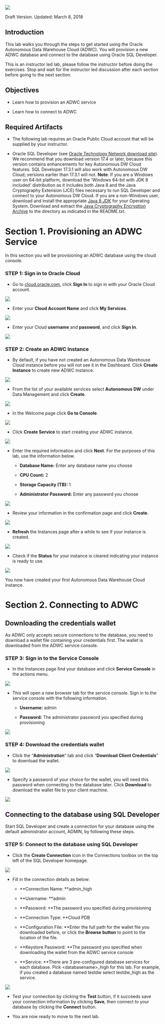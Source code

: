 ![](./images/100/media/Picture100-1.png)

Draft Version. Updated: March 8, 2018

Introduction
------------

This lab walks you through the steps to get started using the Oracle Autonomous Data Warehouse Cloud (ADWC). You will provision a new ADWC database and connect to the database using Oracle SQL Developer.

This is an instructor led lab, please follow the instructor before doing the exercises. Stop and wait for the instructor led discussion after each section before going to the next section.

Objectives
----------

-   Learn how to provision an ADWC service

-   Learn how to connect to ADWC

Required Artifacts
------------------

-   The following lab requires an Oracle Public Cloud account that will be supplied by your instructor.

-   Oracle SQL Developer (see [Oracle Technology Network download site](http://www.oracle.com/technetwork/developer-tools/sql-developer/overview/index.html)).
    We recommend that you download version 17.4 or later, because this version contains enhancements for key Autonomous DW Cloud features. SQL Developer 17.3.1 will also work with Autonomous DW Cloud; versions earlier than 17.3.1 will not.
    **Note**:
    If you are a Windows user on 64-bit platform, download the 'Windows 64-bit with JDK 8 included' distribution as it includes both Java 8 and the Java Cryptography Extension (JCE) files necessary to run SQL Developer and connect to your Autonomous DW Cloud.
    If you are a non-Windows user, download and install the appropriate [Java 8 JDK](http://www.oracle.com/technetwork/java/javase/downloads/jdk8-downloads-2133151.html) for your Operating System. Download and extract the [Java Cryptography Encryption Archive](http://www.oracle.com/technetwork/java/javase/downloads/jce8-download-2133166.html) to the directory as indicated in the README.txt.

Section 1. Provisioning an ADWC Service
=======================================

In this section you will be provisioning an ADWC database using the cloud console.

### **STEP 1: Sign in to Oracle Cloud**

-   Go to [cloud.oracle.com](https://cloud.oracle.com), click **Sign In** to sign in with your Oracle Cloud account.

![](./images/100/media/Picture100-2.png)

-   Enter your **Cloud Account Name** and click **My Services**.

![](./images/100/media/Picture100-3.png)

-   Enter your Cloud **username** and **password**, and click **Sign In**.

![](./images/100/media/Picture100-4.png)

### **STEP 2: Create an ADWC Instance**

-   By default, if you have not created an Autonomous Data Warehouse Cloud instance before you will not see it in the Dashboard. Click
    **Create Instance** to create new ADWC instance.

![](./images/100/media/Picture100-5.png)

-   From the list of your available services select **Autonomous DW** under Data Management and click **Create**.

![](./images/100/media/Picture100-6.png)

-   In the Welcome page click **Go to Console**.

![](./images/100/media/Picture100-7.png)

-   Click **Create Service** to start creating your ADWC instance.

![](./images/100/media/Picture100-8.png)

-   Enter the required information and click **Next**. For the purposes of this lab, use the information below.

    -   **Database Name:** Enter any database name you choose

    -   **CPU Count:** 2

    -   **Storage Capacity (TB):** 1

    -   **Administrator Password:** Enter any password you choose

![](./images/100/media/Picture100-9.png)

-   Review your information in the confirmation page and click **Create**.

![](./images/100/media/Picture100-10.png)

-   **Refresh** the Instances page after a while to see if your instance is created.

![](./images/100/media/Picture100-11.png)

-   Check if the **Status** for your instance is cleared indicating your instance is ready to use.

![](./images/100/media/Picture100-12.png)

You now have created your first Autonomous Data Warehouse Cloud instance.

Section 2. Connecting to ADWC
=============================

Downloading the credentials wallet
----------------------------------

As ADWC only accepts secure connections to the database, you need to download a wallet file containing your credentials first. The wallet is downloaded from the ADWC service console.

### **STEP 3: Sign in to the Service Console**

-   In the Instances page find your database and click **Service Console** in the actions menu.

![](./images/100/media/Picture100-13.png)

-   This will open a new browser tab for the service console. Sign in to the service console with the following information.

    -   **Username:** admin

    -   **Password:** The administrator password you specified during provisioning

![](./images/100/media/Picture100-14.png)

### **STEP 4: Download the credentials wallet**

-   Click the “**Administration**” tab and click “**Download Client Credentials**” to download the wallet.

![](./images/100/media/Picture100-15.png)

-   Specify a password of your choice for the wallet, you will need this password when connecting to the database later. Click **Download** to download the wallet file to your client machine.

![](./images/100/media/Picture100-16.png)

Connecting to the database using SQL Developer
----------------------------------------------

Start SQL Developer and create a connection for your database using the default administrator account, ADMIN, by following these steps.

### **STEP 5: Connect to the database using SQL Developer**

-   Click the **Create Connection** icon in the Connections toolbox on the top left of the SQL Developer homepage.

![](./images/100/media/Picture100-17.png)

-   Fill in the connection details as below:

    -   **Connection Name: **admin\_high

    -   **Username: **admin

    -   **Password: **The password you specified during provisioning

    -   **Connection Type: **Cloud PDB

    -   **Configuration File: **Enter the full path for the wallet file you downloaded before, 
    or click the **Browse button** to point to the location of the file.

    -   **Keystore Password: **The password you specified when downloading the wallet from the ADWC service console

    -   **Service: **There are 3 pre-configured database services for each database. Pick &lt;databasename&gt;\_high for this lab. For
        example, if you created a database named testdw select testdw\_high as the service.

![](./images/100/media/Picture100-18.png)

-   Test your connection by clicking the **Test** button, if it succeeds save your connection information by clicking **Save**, then connect to your database by clicking the **Connect** button. 

-   You are now ready to move to the next lab.
